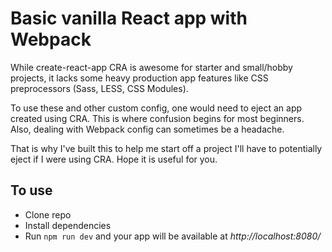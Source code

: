 # Basic vanilla React app with Webpack

While create-react-app CRA is awesome for starter and small/hobby projects, it lacks some heavy production app features like CSS preprocessors (Sass, LESS, CSS Modules).

To use these and other custom config, one would need to eject an app created using CRA. This is where confusion begins for most beginners. Also, dealing with Webpack config can sometimes be a headache.

That is why I've built this to help me start off a project I'll have to potentially eject if I were using CRA. Hope it is useful for you.

## To use

* Clone repo
* Install dependencies
* Run `npm run dev` and your app will be available at _http://localhost:8080/_